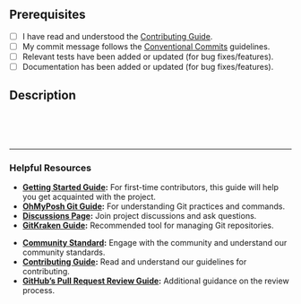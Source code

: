 ## Prerequisites

- [ ] I have read and understood the [Contributing Guide][contributing].
- [ ] My commit message follows the [Conventional Commits][cc] guidelines.
- [ ] Relevant tests have been added or updated (for bug fixes/features).
- [ ] Documentation has been added or updated (for bug fixes/features).

## Description

<!--
**Description of Changes:**

Please provide a clear and concise description of the changes introduced by this pull request. You should explain the following:

1. **Summary:** Briefly describe the main change or addition in this PR. What is the overall purpose of your changes?
2. **Problem:** Specify the issue or problem this PR addresses. Include any relevant context or background to explain why this change is necessary.
3. **Solution:** Explain how your changes resolve the issue or add the new feature. Provide key implementation details to clarify how the solution works.
4. **Impact:** Note any potential impacts or side effects of your changes. Mention if additional testing is needed or if there are any known limitations.

**Example:**
"This PR introduces a new feature for X by implementing Y. This change addresses the issue reported in #123 by [explain how it fixes the problem].
Closes #123"

Please ensure that each section is thoroughly explained to assist reviewers in understanding your changes.

-->

<!-- Description of your changes: -->


<br>
<br>
<br>

---

### Helpful Resources

- **[Getting Started Guide][started-guide]:** For first-time contributors, this guide will help you get acquainted with the project.
- **[OhMyPosh Git Guide][git-guide]:** For understanding Git practices and commands.
- **[Discussions Page][discussions]:** Join project discussions and ask questions.
- **[GitKraken Guide][gitkraken]:** Recommended tool for managing Git repositories.
<!-- - **[Code Structure Guide][code-structure]:** Understand the overall organization of our codebase. -->

- **[Community Standard][community]:** Engage with the community and understand our community standards.
- **[Contributing Guide][contributing]:** Read and understand our guidelines for contributing.
- **[GitHub’s Pull Request Review Guide][gh-pr-review]:** Additional guidance on the review process.
<!-- - **[Pitfalls to Avoid][pitfalls]:** Common mistakes to watch out for when contributing. -->



[contributing]: https://github.com/JanDeDobbeleer/oh-my-posh/blob/main/CONTRIBUTING.md
[cc]: https://www.conventionalcommits.org/en/v1.0.0/#summary
[started-guide]: https://ohmyposh.dev/docs/contributing/started
[git-guide]: https://ohmyposh.dev/docs/contributing/git
[discussions]: https://github.com/JanDeDobbeleer/oh-my-posh/discussions
[gitkraken]: https://www.gitkraken.com/invite/nQmDPR9D
[community]: https://github.com/JanDeDobbeleer/oh-my-posh/community
[gh-pr-review]: https://help.github.com/en/articles/about-pull-request-reviews

